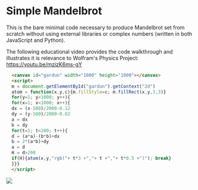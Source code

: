 # Simple Mandelbrot

This is the bare minimal code necessary to produce Mandelbrot set from scratch without using external libraries or complex numbers (written in both JavaScript and Python).

The following educational video provides the code walkthrough and illustrates it is relevance to Wolfram's Physics Project: https://youtu.be/mzizK6ms-gY

```html
  <canvas id="gardun" width="1000" height="1000"></canvas>
  <script>
  m = document.getElementById("gardun").getContext("2d")
  atom = function(x,y,c){m.fillStyle=c; m.fillRect(x,y,3,3)}
  for(y=1; y<1000; y++){
  for(x=1; x<1000; x++){
  dx = (x-500)/2000-0.12
  dy = (y-500)/2000-0.82
  a = dx
  b = dy
  for(t=1; t<200; t++){
  d = (a*a)-(b*b)+dx
  b = 2*(a*b)+dy
  a = d
  H = d>200
  if(H){atom(x,y,"rgb("+ t*3 +","+ t +","+ t*0.5 +")"); break}
  }}}
  </script>
```

![](mendlbort.JPG)
